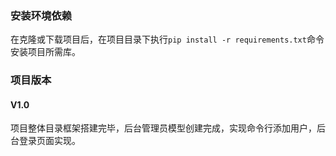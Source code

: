 ### 安装环境依赖
在克隆或下载项目后，在项目目录下执行`pip install -r requirements.txt`命令安装项目所需库。

### 项目版本
#### V1.0
项目整体目录框架搭建完毕，后台管理员模型创建完成，实现命令行添加用户，后台登录页面实现。